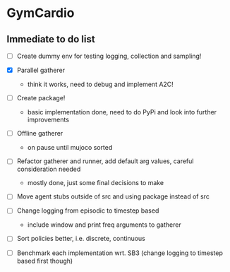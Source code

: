 # GymCardio

## Immediate to do list

* [ ] Create dummy env for testing logging, collection and sampling!

* [x] Parallel gatherer
  * think it works, need to debug and implement A2C!

* [ ] Create package!
  * basic implementation done, need to do PyPi and look into further improvements

* [ ] Offline gatherer
  * on pause until mujoco sorted

* [ ] Refactor gatherer and runner, add default arg values, careful consideration needed
  * mostly done, just some final decisions to make

* [ ] Move agent stubs outside of src and using package instead of src

* [ ] Change logging from episodic to timestep based
  * include window and print freq arguments to gatherer

* [ ] Sort policies better, i.e. discrete, continuous

* [ ] Benchmark each implementation wrt. SB3 (change logging to timestep based first though)
 